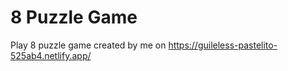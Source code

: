 # 8 Puzzle Game

Play 8 puzzle game created by me on https://guileless-pastelito-525ab4.netlify.app/
